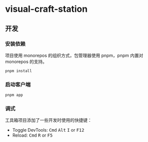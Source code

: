 # visual-craft-station

## 开发

### 安装依赖

项目使用 monorepos 的组织方式，包管理器使用 pnpm，pnpm 内置对 monorepos 的支持。

```bash
pnpm install
```

### 启动客户端

```bash
pnpm app
```

### 调式

工具箱项目添加了一些开发时使用的快捷键：

- Toggle DevTools: <kbd>Cmd</kbd> <kbd>Alt</kbd> <kbd>I</kbd> or <kbd>F12</kbd>
- Reload: <kbd>Cmd</kbd> <kbd>R</kbd> or <kbd>F5</kbd>
